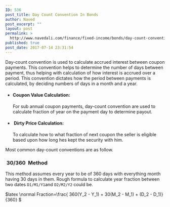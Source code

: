 ```yaml
---
ID: 536
post_title: Day Count Convention In Bonds
author: Naved
post_excerpt: ""
layout: post
permalink: >
  http://www.navedali.com/finance/fixed-income/bonds/day-count-convention-bonds
published: true
post_date: 2017-07-14 23:31:54
---
```

Day-count convention is used to calculate accrued interest between coupon payments. This convention helps to determine the number of days between payment, thus helping with calculation of how interest is accrued over a period. This convention dictates how the period between payments is calculated, by deciding numbers of days in a month and a year.
<ul>
 	<li>
<h4>Coupon Value Calculation:</h4>
For sub annual coupon payments, day-count convention are used to calculate fraction of year on the payment day to determine payout.</li>
 	<li>
<h4> Dirty Price Calculation:</h4>
To calculate how to what fraction of next coupon the seller is eligible based upon how long hes kept the security with him.</li>
</ul>
Most common day-count conventions are as follow.
<h3> 30/360  Method</h3>
This method assumes every year to be of 360 days with everything month having 30 days in them. Rough formula to calculate year fraction between two dates <code>D1/M1/Y1</code>and <code>D2/M2/Y2</code> could be.

$latex
\normal Fraction=\frac{ 360(Y_2 - Y_1) + 30(M_2 - M_1) + (D_2 - D_1)}{360}
$
